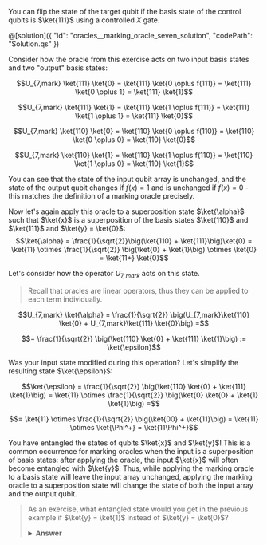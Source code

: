 You can flip the state of the target qubit if the basis state of the control qubits is $\ket{111}$ using a controlled $X$ gate.

@[solution]({
    "id": "oracles__marking_oracle_seven_solution",
    "codePath": "Solution.qs"
})

Consider how the oracle from this exercise acts on two input basis states and two "output" basis states:

$$U_{7,mark} \ket{111} \ket{0} = \ket{111} \ket{0 \oplus f(111)} = \ket{111} \ket{0 \oplus 1} = \ket{111} \ket{1}$$

$$U_{7,mark} \ket{111} \ket{1} = \ket{111} \ket{1 \oplus f(111)} = \ket{111} \ket{1 \oplus 1} = \ket{111} \ket{0}$$

$$U_{7,mark} \ket{110} \ket{0} = \ket{110} \ket{0 \oplus f(110)} = \ket{110} \ket{0 \oplus 0} = \ket{110} \ket{0}$$

$$U_{7,mark} \ket{110} \ket{1} = \ket{110} \ket{1 \oplus f(110)} = \ket{110} \ket{1 \oplus 0} = \ket{110} \ket{1}$$

You can see that the state of the input qubit array is unchanged, and the state of the output qubit changes if $f(x) = 1$ and is unchanged if $f(x) = 0$ - this matches the definition of a marking oracle precisely.

Now let's again apply this oracle to a superposition state $\ket{\alpha}$ such that $\ket{x}$ is a superposition of the basis states $\ket{110}$ and $\ket{111}$ and $\ket{y} = \ket{0}$:
$$\ket{\alpha} = \frac{1}{\sqrt{2}}\big(\ket{110} + \ket{111}\big)\ket{0} = 
\ket{11} \otimes \frac{1}{\sqrt{2}} \big(\ket{0} + \ket{1}\big) \otimes \ket{0} = \ket{11+} \ket{0}$$

Let's consider how the operator $U_{7,mark}$ acts on this state.

> Recall that oracles are linear operators, thus they can be applied to each term individually.

$$U_{7,mark} \ket{\alpha} = \frac{1}{\sqrt{2}} \big(U_{7,mark}\ket{110} \ket{0} + U_{7,mark}\ket{111} \ket{0}\big) =$$

$$= \frac{1}{\sqrt{2}} \big(\ket{110} \ket{0} + \ket{111} \ket{1}\big) := \ket{\epsilon}$$

Was your input state modified during this operation?  Let's simplify the resulting state $\ket{\epsilon}$:

$$\ket{\epsilon} = \frac{1}{\sqrt{2}} \big(\ket{110} \ket{0} + \ket{111} \ket{1}\big) = \ket{11} \otimes \frac{1}{\sqrt{2}} \big(\ket{0} \ket{0} + \ket{1} \ket{1}\big) =$$

$$= \ket{11} \otimes \frac{1}{\sqrt{2}} \big(\ket{00} + \ket{11}\big) = \ket{11} \otimes \ket{\Phi^+} = \ket{11\Phi^+}$$

You have entangled the states of qubits $\ket{x}$ and $\ket{y}$!  This is a common occurrence for marking oracles when the input is a superposition of basis states: after applying the oracle, the input $\ket{x}$ will often become entangled with $\ket{y}$. Thus, while applying the marking oracle to a basis state will leave the input array unchanged, applying the marking oracle to a superposition state will change the state of both the input array and the output qubit.

>As an exercise, what entangled state would you get in the previous example if $\ket{y} = \ket{1}$ instead of $\ket{y} = \ket{0}$?
>
> <details>
>   <summary><b>Answer</b></summary>
> $$U_{7,mark} \ket{11+} \ket{1} = \ket{11} \otimes \frac1{\sqrt2}\big(\ket{01} + \ket{10}\big) = \ket{11} \ket{\Psi^+}$$
> </details>

